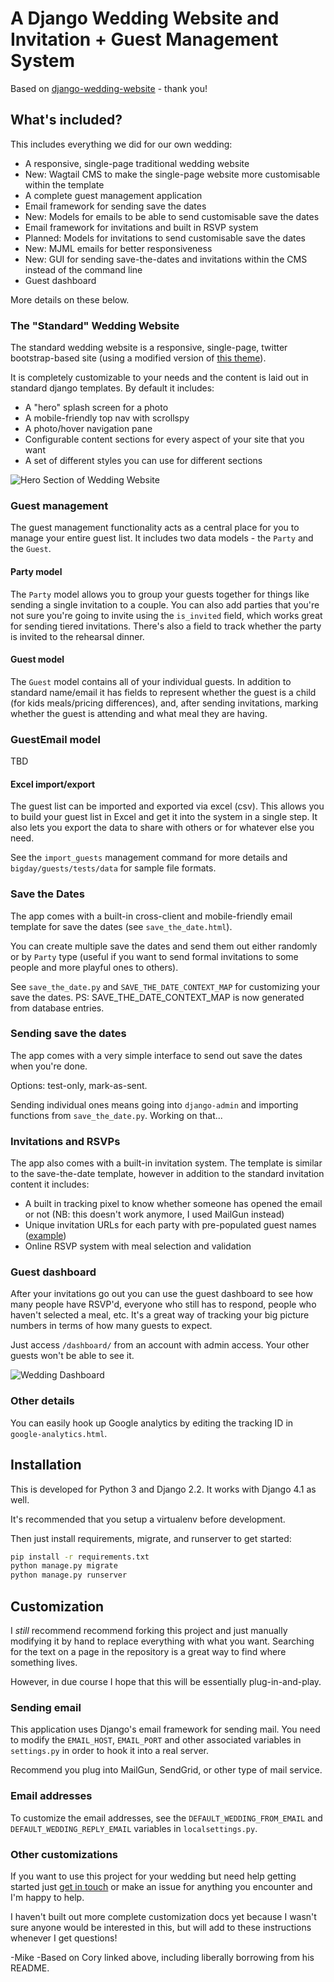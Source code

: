 # A Django Wedding Website and Invitation + Guest Management System

Based on [django-wedding-website](https://github.com/czue/django-wedding-website) - thank you!

## What's included?

This includes everything we did for our own wedding:

- A responsive, single-page traditional wedding website
- New: Wagtail CMS to make the single-page website more customisable within the template
- A complete guest management application
- Email framework for sending save the dates
- New: Models for emails to be able to send customisable save the dates
- Email framework for invitations and built in RSVP system
- Planned: Models for invitations to send customisable save the dates
- New: MJML emails for better responsiveness
- New: GUI for sending save-the-dates and invitations within the CMS instead of the command line
- Guest dashboard

More details on these below.

### The "Standard" Wedding Website

The standard wedding website is a responsive, single-page, twitter bootstrap-based site (using a modified version of
[this theme](https://blackrockdigital.github.io/startbootstrap-creative/)).

It is completely customizable to your needs and the content is laid out in standard django templates. By default it includes:

- A "hero" splash screen for a photo
- A mobile-friendly top nav with scrollspy
- A photo/hover navigation pane
- Configurable content sections for every aspect of your site that you want
- A set of different styles you can use for different sections

![Hero Section of Wedding Website](https://raw.githubusercontent.com/czue/django-wedding-website/master/screenshots/hero-page.png)

### Guest management

The guest management functionality acts as a central place for you to manage your entire guest list.
It includes two data models - the `Party` and the `Guest`.

#### Party model

The `Party` model allows you to group your guests together for things like sending a single invitation to a couple.
You can also add parties that you're not sure you're going to invite using the `is_invited` field, which works great for sending tiered invitations.
There's also a field to track whether the party is invited to the rehearsal dinner.

#### Guest model

The `Guest` model contains all of your individual guests.
In addition to standard name/email it has fields to represent whether the guest is a child (for kids meals/pricing differences),
and, after sending invitations, marking whether the guest is attending and what meal they are having.

### GuestEmail model
TBD

#### Excel import/export

The guest list can be imported and exported via excel (csv).
This allows you to build your guest list in Excel and get it into the system in a single step.
It also lets you export the data to share with others or for whatever else you need.

See the `import_guests` management command for more details and `bigday/guests/tests/data` for sample file formats.

### Save the Dates

The app comes with a built-in cross-client and mobile-friendly email template for save the dates (see `save_the_date.html`).

You can create multiple save the dates and send them out either randomly or by `Party` type (useful if you want to send formal
invitations to some people and more playful ones to others).

See `save_the_date.py` and `SAVE_THE_DATE_CONTEXT_MAP` for customizing your save the dates.
PS:  SAVE_THE_DATE_CONTEXT_MAP is now generated from database entries.

### Sending save the dates
The app comes with a very simple interface to send out save the dates when you're done.

Options: test-only, mark-as-sent.

Sending individual ones means going into `django-admin` and importing functions from `save_the_date.py`. Working on that...

### Invitations and RSVPs

The app also comes with a built-in invitation system.
The template is similar to the save-the-date template, however in addition to the standard invitation content it includes:

- A built in tracking pixel to know whether someone has opened the email or not (NB: this doesn't work anymore, I used MailGun instead)
- Unique invitation URLs for each party with pre-populated guest names ([example](http://rownena-and.coryzue.com/invite/b2ad24ec5dbb4694a36ef4ab616264e0/))
- Online RSVP system with meal selection and validation

### Guest dashboard

After your invitations go out you can use the guest dashboard to see how many people have RSVP'd, everyone who still
has to respond, people who haven't selected a meal, etc.
It's a great way of tracking your big picture numbers in terms of how many guests to expect.

Just access `/dashboard/` from an account with admin access. Your other guests won't be able to see it.

![Wedding Dashboard](https://raw.githubusercontent.com/czue/django-wedding-website/master/screenshots/wedding-dashboard.png)

### Other details

You can easily hook up Google analytics by editing the tracking ID in `google-analytics.html`.


## Installation

This is developed for Python 3 and Django 2.2. It works with Django 4.1 as well.

It's recommended that you setup a virtualenv before development.

Then just install requirements, migrate, and runserver to get started:

```bash
pip install -r requirements.txt
python manage.py migrate
python manage.py runserver
```

## Customization

I *still* recommend recommend forking this project and just manually modifying it by hand to replace everything with what you want.
Searching for the text on a page in the repository is a great way to find where something lives.

However, in due course I hope that this will be essentially plug-in-and-play.

### Sending email

This application uses Django's email framework for sending mail. 
You need to modify the `EMAIL_HOST`, `EMAIL_PORT` and other associated variables in `settings.py` in order
to hook it into a real server.

Recommend you plug into MailGun, SendGrid, or other type of mail service.

### Email addresses

To customize the email addresses, see the `DEFAULT_WEDDING_FROM_EMAIL` and
`DEFAULT_WEDDING_REPLY_EMAIL` variables in `localsettings.py`.

### Other customizations

If you want to use this project for your wedding but need help getting started just [get in touch](http://www.coryzue.com/contact/) or make an issue
for anything you encounter and I'm happy to help.

I haven't built out more complete customization docs yet because I wasn't sure anyone would be interested in this,
but will add to these instructions whenever I get questions!

-Mike 
-Based on Cory linked above, including liberally borrowing from his README.
